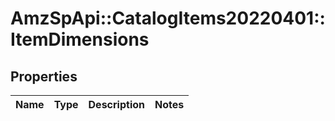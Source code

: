 # AmzSpApi::CatalogItems20220401::ItemDimensions

## Properties
Name | Type | Description | Notes
------------ | ------------- | ------------- | -------------

